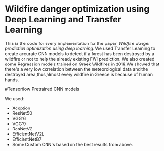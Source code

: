 # Wildfire danger optimization using Deep Learning and Transfer Learning

This is the code for every implementation for the paper: *Wildfire danger prediction optimization using deep learning*.
We used Transfer Learning to create accurate CNN models to detect if a forest has been destroyed by a wildfire or not to help the already existing FWI prediction.
We also created some Regression models trained on Greek Wildfires in 2018.We showed that there's a very low correlation between the meteorological data and the destroyed area,thus,almost every wildfire in Greece is because of human hands.

#Tensorflow Pretrained CNN models

We used:
* Xception
* ResNet50
* VGG16
* VGG19
* ResNetV2
* EfficientNetV2L
* EfficientNetB7
* Some Custom CNN's based on the best results from above.



